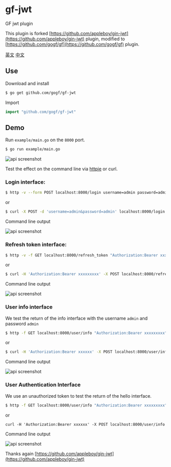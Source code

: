# gf-jwt
GF jwt plugin

This plugin is forked [https://github.com/appleboy/gin-jwt](https://github.com/appleboy/gin-jwt) plugin, modified to [https://github.com/gogf/gf](https://github.com/gogf/gf) plugin.


[英文](README.md) [中文](README_zh.md)


## Use

Download and install

```sh
$ go get github.com/gogf/gf-jwt
```

Import

```go
import "github.com/gogf/gf-jwt"
```

## Demo

Run `example/main.go` on the `8000` port.

```bash
$ go run example/main.go
```

![api screenshot](screenshot/server.png)

Test the effect on the command line via [httpie](https://github.com/jkbrzt/httpie) or curl.

### Login interface:

```bash
$ http -v --form POST localhost:8000/login username=admin password=admin
```
or
```bash
$ curl -X POST -d 'username=admin&password=admin' localhost:8000/login
```

Command line output

![api screenshot](screenshot/login.png)

### Refresh token interface:

```bash
$ http -v -f GET localhost:8000/refresh_token "Authorization:Bearer xxxxxxxxx" "Content-Type: application/json"
```
or
```bash
$ curl -H 'Authorization:Bearer xxxxxxxxx' -X POST localhost:8000/refresh_token
```

Command line output

![api screenshot](screenshot/refresh_token.png)

### User info interface

We test the return of the info interface with the username `admin` and password `admin`

```bash
$ http -f GET localhost:8000/user/info "Authorization:Bearer xxxxxxxxx" "Content-Type: application/json"
```
or
```bash
$ curl -H 'Authorization:Bearer xxxxxx' -X POST localhost:8000/user/info
```

Command line output

![api screenshot](screenshot/hello.png)

### User Authentication Interface

We use an unauthorized token to test the return of the hello interface.

```bash
$ http -f GET localhost:8000/user/info "Authorization:Bearer xxxxxxxxx" "Content-Type: application/json"
```
or
```
curl -H 'Authorization:Bearer xxxxxx' -X POST localhost:8000/user/info
```

Command line output

![api screenshot](screenshot/401.png)

Thanks again [https://github.com/appleboy/gin-jwt](https://github.com/appleboy/gin-jwt)

